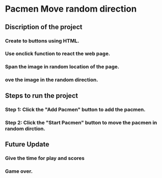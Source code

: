 # Pacmen Move random direction
## Discription of the project
### Create to buttons using HTML.
### Use onclick function to react the web page.
### Span the image in random location of the page.
### ove the image in the random direction.
## Steps to run the project
### Step 1: Click the "Add Pacmen" button to add the pacmen.
### Step 2: Click the "Start Pacmen" button to move the pacmen in random dirction.
## Future Update
### Give the time for play and scores
### Game over.
